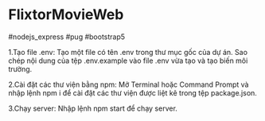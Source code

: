 # FlixtorMovieWeb

#nodejs_express
#pug
#bootstrap5

1.Tạo file .env:
Tạo một file có tên .env trong thư mục gốc của dự án.
Sao chép nội dung của tệp .env.example vào file .env vừa tạo và tạo biến môi trường.

2.Cài đặt các thư viện bằng npm:
Mở Terminal hoặc Command Prompt và nhập lệnh npm i để cài đặt các thư viện được liệt kê trong tệp package.json.

3.Chạy server:
Nhập lệnh npm start để chạy server.
